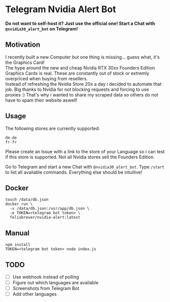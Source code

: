 # Telegram Nvidia Alert Bot

__Do not want to self-host it? Just use the official one! Start a Chat with `@nvidia30_alert_bot` on Telegram!__

## Motivation

I recently built a new Computer but one thing is missing... guess what, it's the Graphics Card!  
The hype around the new and cheap Nvidia RTX 30xx Founders Edition Graphics Cards is real. These are constantly out of stock or extremly overpriced when buying from resellers.  
Instead of refreshing the Nvidia Store 20x a day i decided to automate that job. Big thanks to Nvidia for not blocking requests and forcing to use proxies :) That's why i wanted to share my scraped data so others do not have to spam their website aswell!

## Usage

The following stores are currently supported:
```
de-de
fr-fr
```
Please create an Issue with a link to the store of your Language so i can test if this store is supported. Not all Nvidia stores sell the Founders Edition.

Go to Telegram and start a new Chat with `@nvidia30_alert_bot`. Type `/start` to list all available commands. Everything else should be intuitive!

## Docker

```
touch /data/db.json
docker run \
  -v /data/db.json:/usr/app/db.json \
  -e TOKEN=<telegram bot token> \
  felixbreuer/nvidia-alert:latest
```

## Manual

```
npm install
TOKEN=<telegram bot token> node index.js
```

## TODO

- [ ] Use webhook instead of polling
- [ ] Figure out which languages are available
- [ ] Screenshots from Telegram Bot
- [ ] Add other languages
